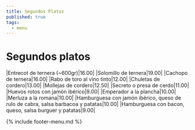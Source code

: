 ```yaml
---
title: Segundos Platos
published: true
tags:
  - menu
---
```


# Segundos platos

|Entrecot de ternera (~600gr)|16.00|
|Solomillo de ternera|19.00|
|Cachopo de ternera|16.00|
|Rabo de toro al vino tinto|12.00|
|Chuletas de cordero|13.00|
|Mollejas de cordero|12.50|
|Secreto o presa de cerdo|11.00|
|Huevos rotos con jamón ibérico|9.00|
|Emperador a la plancha|10.00|
|Merluza a la romana|10.00|
|Hamburguesa con jamón ibérico, queso de rulo de cabra, salsa barbacoa y patatas|10.00|
|Hamburguesa con bacon, queso, salsa burguer y patatas|9.00|

{% include footer-menu.md %}